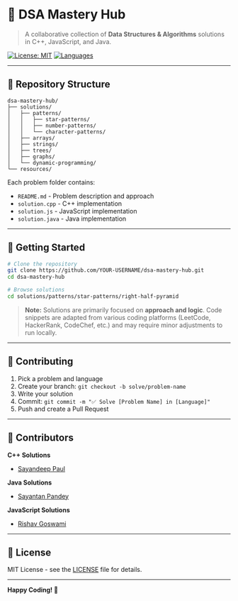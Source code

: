 # 🚀 DSA Mastery Hub 

> A collaborative collection of **Data Structures & Algorithms** solutions in C++, JavaScript, and Java.

[![License: MIT](https://img.shields.io/badge/License-MIT-yellow.svg)](LICENSE)
[![Languages](https://img.shields.io/badge/Languages-C++%20%7C%20JavaScript%20%7C%20Java-blue)]()

---

## 📁 Repository Structure

```
dsa-mastery-hub/
├── solutions/
│   ├── patterns/
│   │   ├── star-patterns/
│   │   ├── number-patterns/
│   │   └── character-patterns/
│   ├── arrays/
│   ├── strings/
│   ├── trees/
│   ├── graphs/
│   └── dynamic-programming/
└── resources/
```

Each problem folder contains:

- `README.md` - Problem description and approach
- `solution.cpp` - C++ implementation
- `solution.js` - JavaScript implementation
- `solution.java` - Java implementation

---

## 🚀 Getting Started

```bash
# Clone the repository
git clone https://github.com/YOUR-USERNAME/dsa-mastery-hub.git
cd dsa-mastery-hub

# Browse solutions
cd solutions/patterns/star-patterns/right-half-pyramid
```

> **Note:** Solutions are primarily focused on **approach and logic**. Code snippets are adapted from various coding platforms (LeetCode, HackerRank, CodeChef, etc.) and may require minor adjustments to run locally.

---

## 🤝 Contributing

1. Pick a problem and language
2. Create your branch: `git checkout -b solve/problem-name`
3. Write your solution
4. Commit: `git commit -m "✅ Solve [Problem Name] in [Language]"`
5. Push and create a Pull Request

---

## 👥 Contributors

**C++ Solutions**

- [Sayandeep Paul](https://github.com/sayandeep-paul)

**Java Solutions**

- [Sayantan Pandey](https://github.com/sayantanpandey)
  
**JavaScript Solutions**

- [Rishav Goswami](https://github.com/rishav-goswami)

---

## 📝 License

MIT License - see the [LICENSE](LICENSE) file for details.

---

**Happy Coding! 🎯**
